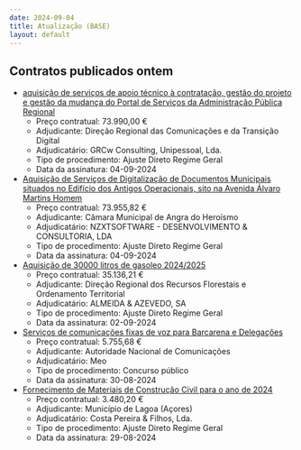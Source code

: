 ```yaml
---
date: 2024-09-04
title: Atualização (BASE)
layout: default
---
```

## Contratos publicados ontem

* [aquisição de serviços de apoio técnico à contratação, gestão do projeto e gestão da mudança do Portal de Serviços da Administração Pública Regional](https://www.base.gov.pt/Base4/pt/detalhe/?type=contratos&id=10902558)
  * Preço contratual: 73.990,00 €
  * Adjudicante: Direção Regional das Comunicações e da Transição Digital
  * Adjudicatário: GRCw Consulting, Unipessoal, Lda.
  * Tipo de procedimento: Ajuste Direto Regime Geral
  * Data da assinatura: 04-09-2024
* [Aquisição de Serviços de Digitalização de Documentos Municipais situados no Edifício dos Antigos Operacionais, sito na Avenida Álvaro Martins Homem](https://www.base.gov.pt/Base4/pt/detalhe/?type=contratos&id=10901667)
  * Preço contratual: 73.955,82 €
  * Adjudicante: Câmara Municipal de Angra do Heroísmo
  * Adjudicatário: NZXTSOFTWARE - DESENVOLVIMENTO & CONSULTORIA, LDA
  * Tipo de procedimento: Ajuste Direto Regime Geral
  * Data da assinatura: 04-09-2024
* [Aquisição de 30000 litros de gasoleo 2024/2025](https://www.base.gov.pt/Base4/pt/detalhe/?type=contratos&id=10901381)
  * Preço contratual: 35.136,21 €
  * Adjudicante: Direção Regional dos Recursos Florestais e Ordenamento Territorial
  * Adjudicatário: ALMEIDA & AZEVEDO, SA
  * Tipo de procedimento: Ajuste Direto Regime Geral
  * Data da assinatura: 02-09-2024
* [Serviços de comunicações fixas de voz para Barcarena e Delegações](https://www.base.gov.pt/Base4/pt/detalhe/?type=contratos&id=10902388)
  * Preço contratual: 5.755,68 €
  * Adjudicante: Autoridade Nacional de Comunicações
  * Adjudicatário: Meo
  * Tipo de procedimento: Concurso público
  * Data da assinatura: 30-08-2024
* [Fornecimento de Materiais de Construção Civil para o ano de 2024](https://www.base.gov.pt/Base4/pt/detalhe/?type=contratos&id=10902192)
  * Preço contratual: 3.480,20 €
  * Adjudicante: Município de Lagoa (Açores)
  * Adjudicatário: Costa Pereira & Filhos, Lda.
  * Tipo de procedimento: Ajuste Direto Regime Geral
  * Data da assinatura: 29-08-2024

